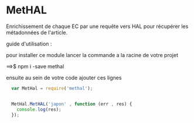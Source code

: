 # MetHAL


Enrichissement de chaque EC par une requête vers HAL pour récupérer les métadonnées de l'article. 

  guide d'utilisation :

  pour installer ce module lancer la commande a la racine de votre projet

  ==>$ npm i -save methal

  ensuite au sein de votre code ajouter ces lignes

```js
  var MetHal = require('methal');


  MetHal.MetHAL('japon' , function (err , res) {
    console.log(res);
  });
```